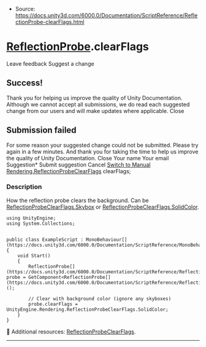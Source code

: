 * Source: https://docs.unity3d.com/6000.0/Documentation/ScriptReference/ReflectionProbe-clearFlags.html

#  [ReflectionProbe](https://docs.unity3d.com/6000.0/Documentation/ScriptReference/ReflectionProbe.html).clearFlags
Leave feedback
Suggest a change
## Success!
Thank you for helping us improve the quality of Unity Documentation. Although we cannot accept all submissions, we do read each suggested change from our users and will make updates where applicable.
Close
## Submission failed
For some reason your suggested change could not be submitted. Please <a>try again</a> in a few minutes. And thank you for taking the time to help us improve the quality of Unity Documentation.
Close
Your name Your email Suggestion* Submit suggestion
Cancel
[Switch to Manual](https://docs.unity3d.com/6000.0/Documentation/Manual/class-ReflectionProbe.html "Go to ReflectionProbe Component in the Manual")
[Rendering.ReflectionProbeClearFlags](https://docs.unity3d.com/6000.0/Documentation/ScriptReference/Rendering.ReflectionProbeClearFlags.html) clearFlags; 
### Description
How the reflection probe clears the background.
Can be [ReflectionProbeClearFlags.Skybox](https://docs.unity3d.com/6000.0/Documentation/ScriptReference/Rendering.ReflectionProbeClearFlags.Skybox.html) or [ReflectionProbeClearFlags.SolidColor](https://docs.unity3d.com/6000.0/Documentation/ScriptReference/Rendering.ReflectionProbeClearFlags.SolidColor.html).
```
using UnityEngine;
using System.Collections;  
  

public class ExampleScript : MonoBehaviour[](https://docs.unity3d.com/6000.0/Documentation/ScriptReference/MonoBehaviour.html)
{
    void Start()
    {
        ReflectionProbe[](https://docs.unity3d.com/6000.0/Documentation/ScriptReference/ReflectionProbe.html) probe = GetComponent<ReflectionProbe[](https://docs.unity3d.com/6000.0/Documentation/ScriptReference/ReflectionProbe.html)>();  
  
        // Clear with background color (ignore any skyboxes)
        probe.clearFlags = UnityEngine.Rendering.ReflectionProbeClearFlags.SolidColor;
    }
}

```

Additional resources: [ReflectionProbeClearFlags](https://docs.unity3d.com/6000.0/Documentation/ScriptReference/Rendering.ReflectionProbeClearFlags.html).
* * *
